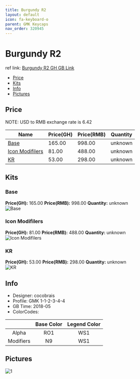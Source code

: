 ```yaml
---
title: Burgundy R2
layout: default
icon: fa-keyboard-o
parent: GMK Keycaps
nav_order: 320945
---
```


# Burgundy R2

ref link: [Burgundy R2 GH GB Link](https://geekhack.org/index.php?topic=95494.0)

* [Price](#price)
* [Kits](#kits)
* [Info](#info)
* [Pictures](#pictures)


## Price  
NOTE: USD to RMB exchange rate is 6.42

| Name          | Price(GH)    |  Price(RMB) | Quantity |
| ------------- | ------------ |  ---------- | -------- |
|[Base](#base)|165.00|998.00|unknown|
|[Icon Modifilers](#icon-modifilers)|81.00|488.00|unknown|
|[KR](#kr)|53.00|298.00|unknown|


## Kits
### Base
**Price(GH):** 165.00    **Price(RMB):** 998.00    **Quantity:** unknown  
<img src="{{ 'assets/images/gmk-keycaps/burgundyr2/kits_pics/base.png' | relative_url }}" alt="Base" class="image featured">

### Icon Modifilers
**Price(GH):** 81.00    **Price(RMB):** 488.00    **Quantity:** unknown  
<img src="{{ 'assets/images/gmk-keycaps/burgundyr2/kits_pics/icon-modifiers.png' | relative_url }}" alt="Icon Modifilers" class="image featured">

### KR
**Price(GH):** 53.00    **Price(RMB):** 298.00    **Quantity:** unknown  
<img src="{{ 'assets/images/gmk-keycaps/burgundyr2/kits_pics/kr.png' | relative_url }}" alt="KR" class="image featured">


## Info
* Designer: cocobrais
* Profile: GMK 1-1-2-3-4-4
* GB Time: 2018-05
* ColorCodes: 

| |Base Color     | Legend Color
| :-------------: | :-------------: | :------------:
|Alpha|RO1|WS1
|Modifiers|N9|WS1


## Pictures
<img src="{{ 'assets/images/gmk-keycaps/burgundyr2/rendering_pics/1.jpg' | relative_url }}" alt="1" class="image featured">
